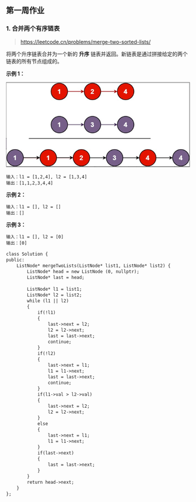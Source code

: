 ## 第一周作业

### 1. 合并两个有序链表

> https://leetcode.cn/problems/merge-two-sorted-lists/

将两个升序链表合并为一个新的 **升序** 链表并返回。新链表是通过拼接给定的两个链表的所有节点组成的。

**示例 1：**

![image-20220606000151043](第一周作业.assets/image-20220606000151043-16544449157141.png)

```shell
输入：l1 = [1,2,4], l2 = [1,3,4]
输出：[1,1,2,3,4,4]
```

**示例 2：**

```shell
输入：l1 = [], l2 = []
输出：[]
```

**示例 3：**

```shell
输入：l1 = [], l2 = [0]
输出：[0]
```

```shell
class Solution {
public:
    ListNode* mergeTwoLists(ListNode* list1, ListNode* list2) {
        ListNode* head = new ListNode (0, nullptr);
        ListNode* last = head;

        ListNode* l1 = list1;
        ListNode* l2 = list2;
        while (l1 || l2)
        {
            if(!l1)
            {
                last->next = l2;
                l2 = l2->next;
                last = last->next;
                continue;
            }
            if(!l2)
            {
                last->next = l1;
                l1 = l1->next;
                last = last->next;
                continue;
            }
            if(l1->val > l2->val)
            {
                last->next = l2;
                l2 = l2->next;
            }
            else
            {
                last->next = l1;
                l1 = l1->next;
            }
            if(last->next)
            {
                last = last->next;
            }
        }
        return head->next;
    }
};
```

